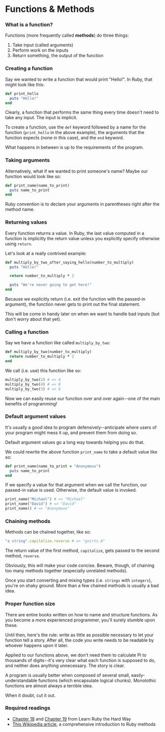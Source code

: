 # Functions & Methods

### What is a function?

Functions (more frequently called **methods**) do three things:
1. Take input (called arguments)
2. Perform work on the inputs
3. Return something, the output of the function

### Creating a function

Say we wanted to write a function that would print "Hello!". In Ruby, that might look like this:

```ruby
def print_hello
  puts "Hello!"
end
```

Clearly, a function that performs the same thing every time doesn't need to take any input. The input is implicit.

To create a function, use the `def` keyword followed by a name for the function (`print_hello` in the above example), the arguments that the function expects (none in this case), and the `end` keyword.

What happens in between is up to the requirements of the program.

### Taking arguments

Alternatively, what if we wanted to print someone's name? Maybe our function would look like so:

```ruby
def print_name(name_to_print)
  puts name_to_print
end
```

Ruby convention is to declare your arguments in parentheses right after the method name.

### Returning values

Every function returns a value. In Ruby, the last value computed in a function is implicitly the return value unless you explicitly specify otherwise using `return`.

Let's look at a really contrived example:

```ruby
def multiply_by_two_after_saying_hello(number_to_multiply)
  puts "Hello!"

  return number_to_multiply * 2

  puts "We're never going to get here!"
end
```

Because we explicitly return (i.e. exit the function with the passed-in argument), the function never gets to print out the final statement.

This will be come in handy later on when we want to handle bad inputs (but don't worry about that yet).

### Calling a function

Say we have a function like called `multiply_by_two`:

```ruby
def multiply_by_two(number_to_multiply)
  return number_to_multiply * 2
end
```

We call (i.e. use) this function like so:

```ruby
multiply_by_two(2) # => 4
multiply_by_two(4) # => 8
multiply_by_two(3) # => 6
```

Now we can easily reuse our function over and over again--one of the main benefits of programming!

### Default argument values

It's usually a good idea to program defensively--anticipate where users of your program might mess it up, and prevent them from doing so.

Default argument values go a long way towards helping you do that.

We could rewrite the above function `print_name` to take a default value like so:

```ruby
def print_name(name_to_print = "Anonymous")
  puts name_to_print
end
```

If we specify a value for that argument when we call the function, our passed-in value is used. Otherwise, the default value is invoked.

```ruby
print_name("Michael") # => "Michael"
print_name("David") # => "David"
print_name() # => "Anonymous"
```

### Chaining methods

Methods can be chained together, like so:

```ruby
"a string".capitalize.reverse # => "gnirts A"
```

The return value of the first method, `capitalize`, gets passed to the second method, `reverse`.

Obviously, this will make your code concise. Beware, though, of chaining too many methods together (especially unrelated methods).

Once you start converting and mixing types (i.e. `strings` with `integers`), you're on shaky ground. More than a few chained methods is usually a bad idea.

### Proper function size

There are entire books written on how to name and structure functions. As you become a more experienced programmer, you'll surely stumble upon these.

Until then, here's the rule: write as little as possible necessary to let your function tell a story. After all, the code you write needs to be readable by whoever happens upon it later.

Applied to our functions above, we don't need them to calculate Pi to thousands of digits--it's very clear what each function is supposed to do, and neither does anything unnecessary. The story is clear.

A program is usually better when composed of several small, easily-understandable functions (which encapsulate logical chunks). Monolothic functions are almost always a terrible idea.

When it doubt, cut it out.

### Required readings

* [Chapter 18](http://ruby.learncodethehardway.org/book/ex18.html)
 and [Chapter 19](http://ruby.learncodethehardway.org/book/ex19.html) from Learn Ruby the Hard Way
* [This Wikipedia article](https://en.wikibooks.org/wiki/Ruby_Programming/Syntax/Method_Calls), a comprehensive introduction to Ruby methods
